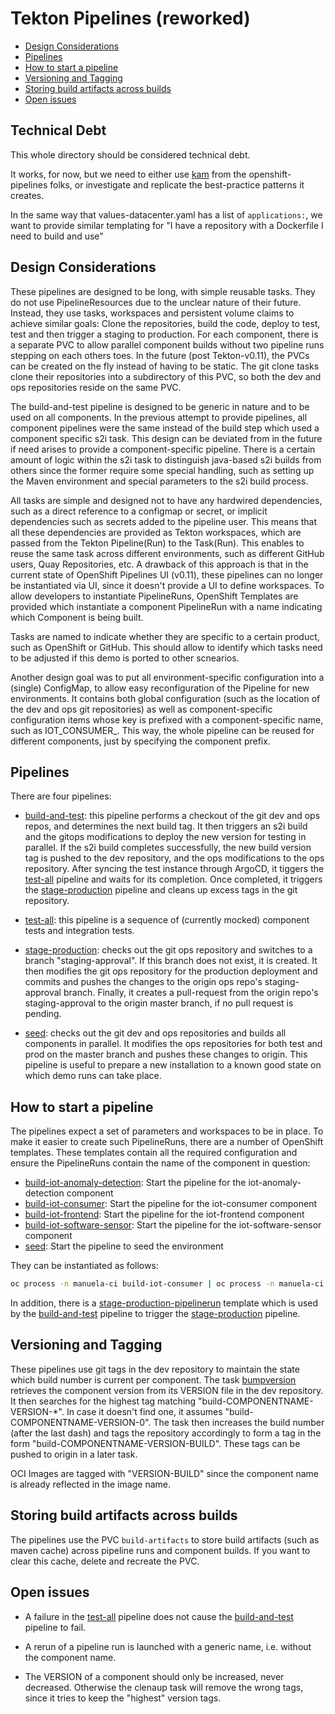 # Tekton Pipelines (reworked) <!-- omit in toc -->

- [Design Considerations](#design-considerations)
- [Pipelines](#pipelines)
- [How to start a pipeline](#how-to-start-a-pipeline)
- [Versioning and Tagging](#versioning-and-tagging)
- [Storing build artifacts across builds](#storing-build-artifacts-across-builds)
- [Open issues](#open-issues)

## Technical Debt

This whole directory should be considered technical debt.

It works, for now, but we need to either use
[kam](https://github.com/redhat-developer/kam/) from the openshift-pipelines folks, or
investigate and replicate the best-practice patterns it creates.

In the same way that values-datacenter.yaml has a list of `applications:`, we
want to provide similar templating for "I have a repository with a Dockerfile I need
to build and use"

## Design Considerations

These pipelines are designed to be long, with simple reusable tasks. They do not use PipelineResources due to the unclear nature of their future. Instead, they use tasks, workspaces and persistent volume claims to achieve similar goals: Clone the repositories, build the code, deploy to test, test and then trigger a staging to production. For each component, there is a separate PVC to allow parallel component builds without two pipeline runs stepping on each others toes. In the future (post Tekton-v0.11), the PVCs can be created on the fly instead of having to be static. The git clone tasks clone their repositories into a subdirectory of this PVC, so both the dev and ops repositories reside on the same PVC.

The build-and-test pipeline is designed to be generic in nature and to be used on all components. In the previous attempt to provide pipelines, all component pipelines were the same instead of the build step which used a component specific s2i task. This design can be deviated from in the future if need arises to provide a component-specific pipeline. There is a certain amount of logic within the s2i task to distinguish java-based s2i builds from others since the former require some special handling, such as setting up the Maven environment and special parameters to the s2i build process.

All tasks are simple and designed not to have any hardwired dependencies, such as a direct reference to a configmap or secret, or implicit dependencies such as secrets added to the pipeline user. This means that all these dependencies are provided as Tekton workspaces, which are passed from the Tekton Pipeline(Run) to the Task(Run). This enables to reuse the same task across different environments, such as different GitHub users, Quay Repositories, etc. A drawback of this approach is that in the current state of OpenShift Pipelines UI (v0.11), these pipelines can no longer be instantiated via UI, since it doesn't provide a UI to define workspaces. To allow developers to instantiate PipelineRuns, OpenShift Templates are provided which instantiate a component PipelineRun with a name indicating which Component is being built.

Tasks are named to indicate whether they are specific to a certain product, such as OpenShift or GitHub. This should allow to identify which tasks need to be adjusted if this demo is ported to other scnearios.

Another design goal was to put all environment-specific configuration into a (single) ConfigMap, to allow easy reconfiguration of the Pipeline for new environments. It contains both global configuration (such as the location of the dev and ops git repositories) as well as component-specific configuration items whose key is prefixed with a component-specific name, such as IOT_CONSUMER_. This way, the whole pipeline can be reused for different components, just by specifying the component prefix.

## Pipelines

There are four pipelines:

- [build-and-test](pipelines/build-and-test.yaml): this pipeline performs a checkout of the git dev and ops repos, and determines the next build tag. It then triggers an s2i build and the gitops modifications to deploy the new version for testing in parallel. If the s2i build completes successfully, the new build version tag is pushed to the dev repository, and the ops modifications to the ops repository. After syncing the test instance through ArgoCD, it tiggers the [test-all](pipelines/test-all.yaml) pipeline and waits for its completion. Once completed, it triggers the [stage-production](pipelines/stage-production.yaml) pipeline and cleans up excess tags in the git repository.

- [test-all](pipelines/test-all.yaml): this pipeline is a sequence of (currently mocked) component tests and integration tests.

- [stage-production](pipelines/stage-production.yaml): checks out the git ops repository and switches to a branch "staging-approval". If this branch does not exist, it is created. It then modifies the git ops repository for the production deployment and commits and pushes the changes to the origin ops repo's staging-approval branch. Finally, it creates a pull-request from the origin repo's staging-approval to the origin master branch, if no pull request is pending.

- [seed](pipelines/seed.yaml): checks out the git dev and ops repositories and builds all components in parallel. It modifies the ops repositories for both test and prod on the master branch and pushes these changes to origin. This pipeline is useful to prepare a new installation to a known good state on which demo runs can take place.

## How to start a pipeline

The pipelines expect a set of parameters and workspaces to be in place. To make it easier to create such PipelineRuns, there are a number of OpenShift templates. These templates contain all the required configuration and ensure the PipelineRuns contain the name of the component in question:

- [build-iot-anomaly-detection](templates/build-iot-anomaly-detection.yaml): Start the pipeline for the iot-anomaly-detection component
- [build-iot-consumer](templates/build-iot-consumer.yaml): Start the pipeline for the iot-consumer component
- [build-iot-frontend](templates/build-iot-frontend.yaml): Start the pipeline for the iot-frontend component
- [build-iot-software-sensor](templates/build-iot-software-sensor.yaml): Start the pipeline for the iot-software-sensor component
- [seed](templates/seed.yaml): Start the pipeline to seed the environment

They can be instantiated as follows:

```bash
oc process -n manuela-ci build-iot-consumer | oc process -n manuela-ci -f -
```

In addition, there is a [stage-production-pipelinerun](templates/stage-production-pipelinerun.yaml) template which is used by the [build-and-test](pipelines/build-and-test.yaml) pipeline to trigger the [stage-production](pipelines/stage-production.yaml) pipeline.

## Versioning and Tagging

These pipelines use git tags in the dev repository to maintain the state which build number is current per component. The task [bumpversion](tasks/bumpversion.yaml) retrieves the component version from its VERSION file in the dev repository. It then searches for the highest tag matching "build-COMPONENTNAME-VERSION-*". In case it doesn't find one, it assumes "build-COMPONENTNAME-VERSION-0". The task then increases the build number (after the last dash) and tags the repository accordingly to form a tag in the form "build-COMPONENTNAME-VERSION-BUILD". These tags can be pushed to origin in a later task.

OCI Images are tagged with "VERSION-BUILD" since the component name is already reflected in the image name.

## Storing build artifacts across builds

The pipelines use the PVC ```build-artifacts``` to store build artifacts (such as maven cache) across pipeline runs and component builds. If you want to clear this cache, delete and recreate the PVC.

## Open issues

- A failure in the [test-all](pipelines/test-all.yaml) pipeline does not cause the [build-and-test](pipelines/build-and-test.yaml) pipeline to fail.

- A rerun of a pipeline run is launched with a generic name, i.e. without the component name.

- The VERSION of a component should only be increased, never decreased. Otherwise the clenaup task will remove the wrong tags, since it tries to keep the "highest" version tags.
